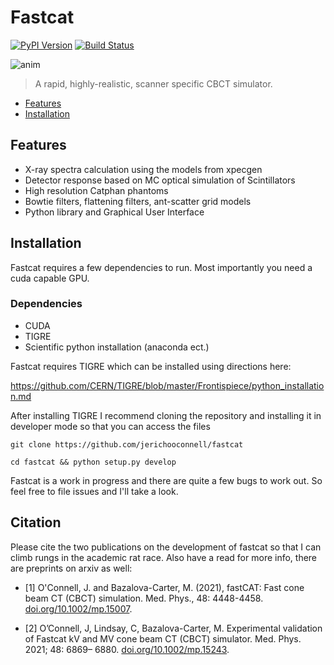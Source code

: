 # Fastcat

[![PyPI Version][pypi-image]][pypi-url]
[![Build Status][build-image]][build-url]

![anim](anim.gif)

> A rapid, highly-realistic, scanner specific CBCT simulator.

* [Features](#features)
* [Installation](#installation)

## Features
* X-ray spectra calculation using the models from xpecgen
* Detector response based on MC optical simulation of Scintillators
* High resolution Catphan phantoms
* Bowtie filters, flattening filters, ant-scatter grid models
* Python library and Graphical User Interface

## Installation

Fastcat requires a few dependencies to run. Most importantly you need a cuda capable GPU.

### Dependencies

* CUDA
* TIGRE
* Scientific python installation (anaconda ect.)

Fastcat requires TIGRE which can be installed using directions here:

https://github.com/CERN/TIGRE/blob/master/Frontispiece/python_installation.md

After installing TIGRE I recommend cloning the repository and installing it in developer mode so that you can access the files

`git clone https://github.com/jerichooconnell/fastcat`

`cd fastcat && python setup.py develop`

Fastcat is a work in progress and there are quite a few bugs to work out. So feel free to file issues and I'll take a look.

## Citation
Please cite the two publications on the development of fastcat so that I can climb rungs in the academic rat race. Also have a read for more info, there are preprints on arxiv as well:

* <a name="Ref1">\[1\]</a> O'Connell, J. and Bazalova-Carter, M. (2021), fastCAT: Fast cone beam CT (CBCT) simulation. Med. Phys., 48: 4448-4458. [doi.org/10.1002/mp.15007](https://doi.org/10.1002/mp.15007).

* <a name="Ref2">\[2\]</a>  O’Connell, J, Lindsay, C, Bazalova-Carter, M. Experimental validation of Fastcat kV and MV cone beam CT (CBCT) simulator. Med. Phys. 2021; 48: 6869– 6880. [doi.org/10.1002/mp.15243](https://doi.org/10.1002/mp.15243).

<!-- Badges -->

[pypi-image]: https://img.shields.io/pypi/v/fastcat
[pypi-url]: https://pypi.org/project/fastcat/
[build-image]: https://github.com/jerichooconnell/fastcat/actions/workflows/build.yml/badge.svg
[build-url]: https://github.com/jerichooconnell/fastcat/actions/workflows/build.yml

<!-- ## Documentation
The updated API documentation is available [here](http://xpecgen.readthedocs.io/en/latest/).

You can also use the python help system to check it:
```python3
from xpecgen import xpecgen as xg
help(xg)
``` -->

<!-- ## Contributing
See [CONTRIBUTING.md](CONTRIBUTING.md).

## Model details
To have a general overview of the model see [\[1\]](#Ref1).
The bremsstrahlung calculation is done using full interpolations for the electron fluence, so none of the simplifications in section IV.C were used in this implementation. This description of the fluence can be used with others materials, always via the CSDA scaling, if requested. However, note that its accuracy has not been tested.
Both characteristic peaks models in section II.D were implemented. The polynomial one is used by default.
Half-value layers are calculated using the exponential model of attenuation (aka narrow beam geometry). In the GUI they are calculated in the sense of dose, but the library allows for generalizing this to any desired reponse function.

Despite the GUI and the API allow selecting different target materials, note the model only considered tungsten in detail. When a different material is selected, its bremsstrahlung cross-section and range scaling are used instead. However, differences in the electron fluence in the target might affect the results. In particular, the penetration depth is increased in low Z materials in units of the CSDA range, so the results should be used with caution, specially in that case.

## Citation
If you use this application to make use of the models in [\[1\]](#Ref1), you should cite it. If you also want to acknowledge the implementation itself you can also cite [\[2\]](#Ref2).

## References
<a name="Ref1">\[1\]</a> Hernández, G., Fernández F. 2016. "A model of tungsten x-ray anode spectra." Medical Physics, *43* 4655. [doi:10.1118/1.4955120](http://dx.doi.org/10.1118/1.4955120).

 -->
